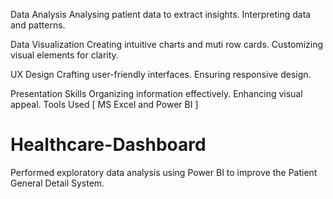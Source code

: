 Data Analysis
Analysing patient data to extract insights.
Interpreting data and patterns.

Data Visualization
Creating intuitive charts and muti row cards.
Customizing visual elements for clarity.

UX Design
Crafting user-friendly interfaces.
Ensuring responsive design.

Presentation Skills
Organizing information effectively.
Enhancing visual appeal.
Tools Used
[ MS Excel and Power BI ]

# Healthcare-Dashboard
Performed exploratory data analysis using Power BI to improve the Patient General Detail System.
